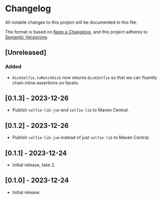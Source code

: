 # Changelog
All notable changes to this project will be documented in this file.

The format is based on [Keep a Changelog](https://keepachangelog.com/en/1.0.0/),
and this project adheres to [Semantic Versioning](https://semver.org/spec/v2.0.0.html).

## [Unreleased]
### Added
* `DiskSelfie.toMatchDisk` now returns `DiskSelfie` so that we can fluently chain inline assertions on facets.

## [0.1.3] - 2023-12-26
* Publish `selfie-lib-jvm` *and* `selfie-lib` to Maven Central.

## [0.1.2] - 2023-12-26
* Publish `selfie-lib-jvm` instead of just `selfie-lib` to Maven Central.

## [0.1.1] - 2023-12-24
* Initial release, take 2.

## [0.1.0] - 2023-12-24
* Initial release.
